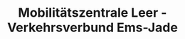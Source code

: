 ---
title: "Mobilitätszentrale Leer - Verkehrsverbund Ems-Jade"
url: /leer/mobilitaetszentrale-leer-verkehrsverbund-ems-jade/
shop: Reisebüro
---